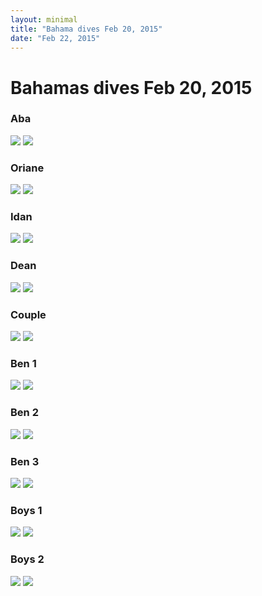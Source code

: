 ```yaml
---
layout: minimal
title: "Bahama dives Feb 20, 2015"
date: "Feb 22, 2015"
---
```


# Bahamas dives Feb 20, 2015

### Aba
![](img/dives/aba1-0.png)
![](img/dives/aba1-1.png)

### Oriane
![](img/dives/oriane1-0.png)
![](img/dives/oriane1-3.png)      

### Idan
![](img/dives/idan1-0.png)
![](img/dives/idan1-1.png)   

### Dean
![](img/dives/dean1-0.png)
![](img/dives/dean1-2.png)

### Couple
![](img/dives/couple1-0.png)
![](img/dives/couple1-1.png)      

### Ben 1
![](img/dives/benshark1-0.png)
![](img/dives/benshark1-1.png)  

### Ben 2
![](img/dives/benshark2-0.png)
![](img/dives/benshark2-9.png)

### Ben 3
![](img/dives/benshark3-0.png)
![](img/dives/benshark3-1.png)      

### Boys 1
![](img/dives/allshark1-0.png)
![](img/dives/allshark1-3.png)   

### Boys 2
![](img/dives/allshark2-0.png)
![](img/dives/allshark2-1.png)   
